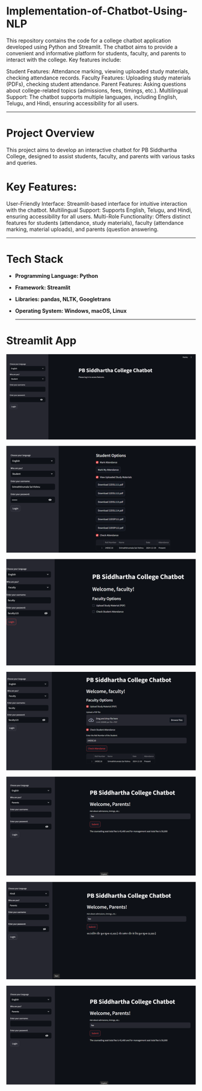 # Implementation-of-Chatbot-Using-NLP
This repository contains the code for a college chatbot application developed using Python and Streamlit. The chatbot aims to provide a convenient and informative platform for students, faculty, and parents to interact with the college. Key features include:

Student Features: Attendance marking, viewing uploaded study materials, checking attendance records.
Faculty Features: Uploading study materials (PDFs), checking student attendance.
Parent Features: Asking questions about college-related topics (admissions, fees, timings, etc.).
Multilingual Support: The chatbot supports multiple languages, including English, Telugu, and Hindi, ensuring accessibility for all users.

---

# Project Overview

This project aims to develop an interactive chatbot for PB Siddhartha College, designed to assist students, faculty, and parents with various tasks and queries.

# Key Features:

User-Friendly Interface: Streamlit-based interface for intuitive interaction with the chatbot.
Multilingual Support: Supports English, Telugu, and Hindi, ensuring accessibility for all users.
Multi-Role Functionality: Offers distinct features for students (attendance, study materials), faculty (attendance marking, material uploads), and parents (question answering.

---


# Tech Stack

- **Programming Language: Python**
- **Framework: Streamlit**
- **Libraries: pandas, NLTK, Googletrans**
- **Operating System: Windows, macOS, Linux**

  ---


# Streamlit App

![image](https://github.com/SRIMATHTIRUMALA/Implementation-of-Chatbot-Using-NLP/blob/main/Screenshot%20(2).png)



![image](https://github.com/SRIMATHTIRUMALA/Implementation-of-Chatbot-Using-NLP/blob/main/Screenshot%20(4).png)




![image](https://github.com/SRIMATHTIRUMALA/Implementation-of-Chatbot-Using-NLP/blob/main/Screenshot%20(5).png)



![image](https://github.com/SRIMATHTIRUMALA/Implementation-of-Chatbot-Using-NLP/blob/main/Screenshot%20(8).png)




![image](https://github.com/SRIMATHTIRUMALA/Implementation-of-Chatbot-Using-NLP/blob/main/Screenshot%20(9).png)




![image](https://github.com/SRIMATHTIRUMALA/Implementation-of-Chatbot-Using-NLP/blob/main/Screenshot%20(11).png)













![image](https://github.com/SRIMATHTIRUMALA/Implementation-of-Chatbot-Using-NLP/blob/main/Screenshot%20(9).png)





